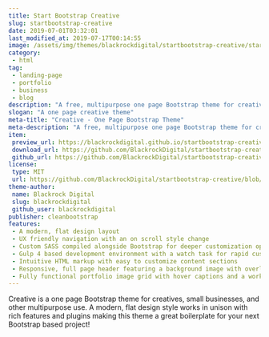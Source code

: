 ```yaml
---
title: Start Bootstrap Creative
slug: startbootstrap-creative
date: 2019-07-01T03:32:01
last_modified_at: 2019-07-17T00:14:55
image: /assets/img/themes/blackrockdigital/startbootstrap-creative/startbootstrap-creative-preview.jpg
category:
 - html
tag:
 - landing-page
 - portfolio
 - business
 - blog
description: "A free, multipurpose one page Bootstrap theme for creatives, businesses, and more. All Start Bootstrap templates are free to download and open source."
slogan: "A one page creative theme"
meta-title: "Creative - One Page Bootstrap Theme"
meta-description: "A free, multipurpose one page Bootstrap theme for creatives, businesses, and more. All Start Bootstrap templates are free to download and open source."
item:
 preview_url: https://blackrockdigital.github.io/startbootstrap-creative/
 download_url: https://github.com/BlackrockDigital/startbootstrap-creative/archive/gh-pages.zip
 github_url: https://github.com/BlackrockDigital/startbootstrap-creative
license:
 type: MIT
 url: https://github.com/BlackrockDigital/startbootstrap-creative/blob/master/LICENSE
theme-author:
 name: Blackrock Digital
 slug: blackrockdigital
 github_user: blackrockdigital
publisher: cleanbootstrap
features:
 - A modern, flat design layout
 - UX friendly navigation with an on scroll style change
 - Custom SASS compiled alongside Bootstrap for deeper customization options
 - Gulp 4 based development environment with a watch task for rapid custom development
 - Intuitive HTML markup with easy to customize content sections
 - Responsive, full page header featuring a background image with overlay and vertically centered content
 - Fully functional portfolio image grid with hover captions and a working lightbox gallery
---
```

Creative is a one page Bootstrap theme for creatives, small businesses, and other multipurpose use. A modern, flat design style works in unison with rich features and plugins making this theme a great boilerplate for your next Bootstrap based project!
